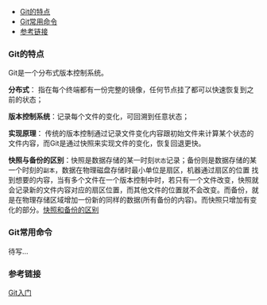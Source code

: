 <!-- TOC -->
- [Git的特点](#Git的特点)
- [Git常用命令](#Git常用命令)
- [参考链接](#参考链接)

### Git的特点
Git是一个分布式版本控制系统。  

**分布式**： 指在每个终端都有一份完整的镜像，任何节点挂了都可以快速恢复到之前的状态；

**版本控制系统**：记录每个文件的变化，可回溯到任意状态；

**实现原理**： 传统的版本控制通过记录文件变化内容跟初始文件来计算某个状态的文件内容，而Git是通过快照来实现文件的变化，恢复回退更快。

**快照与备份的区别**：快照是数据存储的某一时刻`状态`记录；备份则是数据存储的某一个时刻的`副本`，数据在物理磁盘存储时最小单位是扇区，机器通过扇区的位置
找到想要的内容，当有多个文件在一个版本控制中时，若只有一个文件改变，快照就会记录新的文件内容对应的扇区位置，而其他文件的位置就不会改变。而备份，就是在物理存储区域增加一份新的同样的数据(所有备份的内容)。而快照只增加有变化的部分。[快照和备份的区别](https://www.zhihu.com/question/20374919)

### Git常用命令
待写...

### 参考链接

[Git入门](https://github.com/slientup/JavaGuide/edit/master/docs/tools/Git.md)

